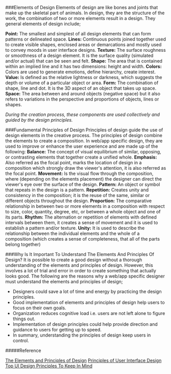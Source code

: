 ###Elements of Design
Elements of design are like bones and joints that make up the skeletal part of animals. In design, they are the structure of the work, the combination of two or more elements result in a design. 
They general elements of design include;

**Point:** The smallest and simplest of all design elements that can form patterns or delineated   space.
**Lines:** Continuous points joined together used to create visible shapes, enclosed areas or demarcations and mostly used to convey moods in user interface designs.
**Texture:** The surface roughness or smoothness of a design element. It is the surface quality (simulated and/or actual) that can be seen and felt.
**Shape:** The area that is contained within an implied line and it has two dimensions: height and width. 
**Colors:** Colors are used to generate emotions, define hierarchy, create interest.
**Value:** Is defined as the relative lightness or darkness, which suggests the depth or volume of a particular object or area.
**Form:** The combination of shape, line and dot. It is the 3D aspect of an object that takes up space. 
**Space:** The area between and around objects (negative space) but it also refers to variations in the perspective and proportions of objects, lines or shapes.

*During the creation process, these components are used collectively and guided by the design principles.*




###Fundamental Principles of Design
Principles of design guide the use of design elements in the creative process. The principles of design combine the elements to create a composition. In web/app specific design, they are used to improve or enhance the user experience and are made up of the following:
**Balance:** The concept of visual equilibrium of similar, opposing, or contrasting elements that together create a unified whole.
**Emphasis:** Also referred as the focal point, marks the location of design in a composition which strongly draw the viewer's attention, it is also referred as the focal point. 
**Movement:** Is the visual flow through the composition, where (depending on the elements placement) the designer can direct the viewer's eye over the surface of the design.
**Pattern:** An object or symbol that repeats in the design is a pattern. 
**Repetition:** Creates unity and consistency in the composition; it is the reuse of the same, similar or different objects throughout the design.
**Proportion:** The comparative relationship in between two or more elements in a composition with respect to size, color, quantity, degree, etc, or between a whole object and one of its parts. 
**Rhythm:** The alternation or repetition of elements with defined intervals between them, it creates a sense of movement and it is used to establish a pattern and/or texture.
**Unity:** It is used to describe the relationship between the individual elements and the whole of a composition (which creates a sense of completeness, that all of the parts belong together)




###Why Is It Important To Understand The Elements And Principles Of Design?
It is possible to create a good design without a thorough understanding of the elements and principles of design. However, this involves a lot of trial and error in order to create something that actually looks good. The following are the reasons why a web/app specific designer must understand the elements and principles of design;
* Designers could save a lot of time and energy by practicing the design principles.
* Good implementation of elements and principles of design help users to focus on their own goals.
* Organization reduces cognitive load i.e. users are not left alone to figure things out.
* Implementation of design principles could help provide direction and guidance to users for getting up to speed.
* In summary, understanding the principles of design keep users in control.

#####Reference

[The Elements and Principles of Design](https://medialoot.com/blog/the-elements-and-principles-of-design/)
[Principles of User Interface Design](https://medialoot.com/blog/the-elements-and-principles-of-design/)
[Top UI Design Principles To Keep In Mind](https://uxplanet.org/top-ui-design-principles-to-keep-in-mind-bfb3ad8790c6)

 
 

